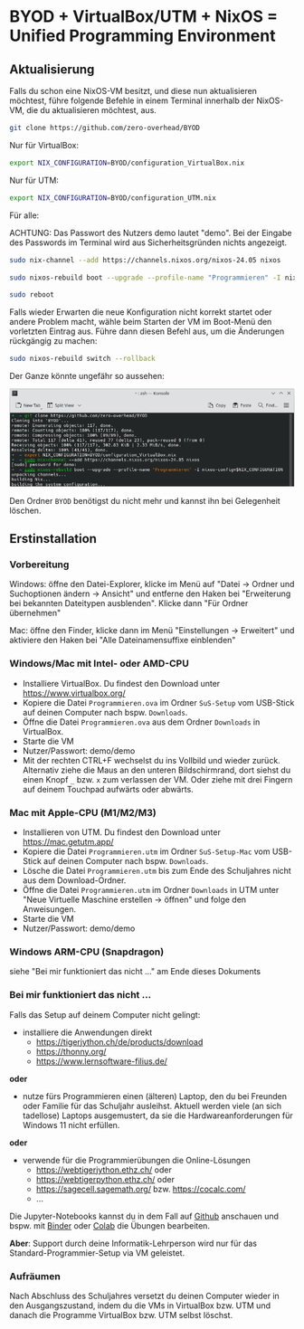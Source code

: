 # BYOD + VirtualBox/UTM + NixOS = Unified Programming Environment

## Aktualisierung
Falls du schon eine NixOS-VM besitzt, und diese nun aktualisieren möchtest, führe folgende Befehle in einem Terminal innerhalb der NixOS-VM, die du aktualisieren 
möchtest, aus.

```bash
git clone https://github.com/zero-overhead/BYOD
```

Nur für VirtualBox:
```bash
export NIX_CONFIGURATION=BYOD/configuration_VirtualBox.nix
```

Nur für UTM:
```bash
export NIX_CONFIGURATION=BYOD/configuration_UTM.nix
```

Für alle:

ACHTUNG: Das Passwort des Nutzers demo lautet "demo". Bei der Eingabe des Passwords im Terminal wird aus Sicherheitsgründen nichts angezeigt.

```bash
sudo nix-channel --add https://channels.nixos.org/nixos-24.05 nixos
```

```bash
sudo nixos-rebuild boot --upgrade --profile-name "Programmieren" -I nixos-config=$NIX_CONFIGURATION
```

```bash
sudo reboot
```

Falls wieder Erwarten die neue Konfiguration nicht korrekt startet oder andere Problem macht, wähle beim Starten der VM im Boot-Menü den vorletzten Eintrag aus. Führe dann diesen Befehl aus, um die Änderungen rückgängig zu machen:

```bash
sudo nixos-rebuild switch --rollback
```

Der Ganze könnte ungefähr so aussehen:

![plot](./ressources/NixOS-updating-system.png)

Den Ordner ```BYOD``` benötigst du nicht mehr und kannst ihn bei Gelegenheit löschen.

## Erstinstallation

### Vorbereitung

Windows: öffne den Datei-Explorer, klicke im Menü auf "Datei -> Ordner und Suchoptionen ändern -> Ansicht" und entferne den Haken bei "Erweiterung bei bekannten Dateitypen ausblenden". Klicke dann "Für Ordner übernehmen" 

Mac: öffne den Finder, klicke dann im Menü "Einstellungen -> Erweitert" und aktiviere den Haken bei "Alle Dateinamensuffixe einblenden"

### Windows/Mac mit Intel- oder AMD-CPU

- Installiere VirtualBox. Du findest den Download unter https://www.virtualbox.org/
- Kopiere die Datei ```Programmieren.ova``` im Ordner ```SuS-Setup``` vom USB-Stick auf deinen Computer nach bspw. ```Downloads```.
- Öffne die Datei ```Programmieren.ova``` aus dem Ordner ```Downloads``` in VirtualBox.
- Starte die VM
- Nutzer/Passwort: demo/demo
- Mit der rechten CTRL+F wechselst du ins Vollbild und wieder zurück. Alternativ ziehe die Maus an den unteren Bildschirmrand, dort siehst du einen Knopf ```_``` bzw. ```x``` zum verlassen der VM. Oder ziehe mit drei Fingern auf deinem Touchpad aufwärts oder abwärts.

### Mac mit Apple-CPU (M1/M2/M3)

- Installieren von UTM. Du findest den Download unter https://mac.getutm.app/
- Kopiere die Datei ```Programmieren.utm``` im Ordner ```SuS-Setup-Mac``` vom USB-Stick auf deinen Computer nach bspw. ```Downloads```.
- Lösche die Datei ```Programmieren.utm``` bis zum Ende des Schuljahres nicht aus dem Download-Ordner. 
- Öffne die Datei ```Programmieren.utm``` im Ordner ```Downloads``` in UTM unter "Neue Virtuelle Maschine erstellen -> öffnen" und folge den Anweisungen.
- Starte die VM
- Nutzer/Passwort: demo/demo

### Windows ARM-CPU (Snapdragon)
siehe "Bei mir funktioniert das nicht ..." am Ende dieses Dokuments

### Bei mir funktioniert das nicht ...

Falls das Setup auf deinem Computer nicht gelingt:

- installiere die Anwendungen direkt
    - https://tigerjython.ch/de/products/download
    - https://thonny.org/
    - https://www.lernsoftware-filius.de/

**oder**

- nutze fürs Programmieren einen (älteren) Laptop, den du bei Freunden oder Familie für das Schuljahr ausleihst. Aktuell werden viele (an sich tadellose) Laptops ausgemustert, da sie die Hardwareanforderungen für Windows 11 nicht erfüllen. 

**oder**

- verwende für die Programmierübungen die Online-Lösungen
    - https://webtigerjython.ethz.ch/ oder
    - https://webtigerpython.ethz.ch/ oder
    - https://sagecell.sagemath.org/ bzw. https://cocalc.com/
    - ...

Die Jupyter-Notebooks kannst du in dem Fall auf [Github](https://github.com/zero-overhead/sek2.inf) anschauen und bspw. mit [Binder](https://mybinder.org/v2/gh/rcmlz/edu-binder-env/python?urlpath=git-pull%3Frepo%3Dhttps%253A%252F%252Fgithub.com%252Fzero-overhead%252Fsek2.inf%26urlpath%3Dlab%252Ftree%252Fsek2.inf) oder [Colab](https://colab.research.google.com/) die Übungen bearbeiten.

**Aber**: Support durch deine Informatik-Lehrperson wird nur für das Standard-Programmier-Setup via VM geleistet.

### Aufräumen

Nach Abschluss des Schuljahres versetzt du deinen Computer wieder in den Ausgangszustand, indem du die VMs in VirtualBox bzw. UTM und danach die Programme VirtualBox bzw. UTM selbst löschst.
